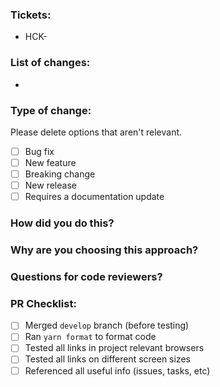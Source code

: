 ### Tickets:

- HCK-

### List of changes:

-

### Type of change:

Please delete options that aren't relevant.

- [ ] Bug fix
- [ ] New feature
- [ ] Breaking change
- [ ] New release
- [ ] Requires a documentation update

### How did you do this?

### Why are you choosing this approach?

### Questions for code reviewers?

### PR Checklist:

- [ ] Merged `develop` branch (before testing)
- [ ] Ran `yarn format` to format code
- [ ] Tested all links in project relevant browsers
- [ ] Tested all links on different screen sizes
- [ ] Referenced all useful info (issues, tasks, etc)
